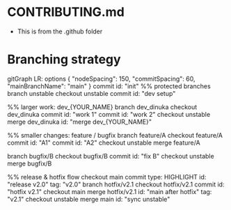 # CONTRIBUTING.md
- This is from the .github folder

#  Branching strategy 
gitGraph LR:
  options {
    "nodeSpacing": 150,
    "commitSpacing": 60,
    "mainBranchName": "main"
  }
  commit id: "init"
  %% protected branches
  branch unstable
  checkout unstable
  commit id: "dev setup"

  %% larger work: dev_{YOUR_NAME}
  branch dev_dinuka
  checkout dev_dinuka
  commit id: "work 1"
  commit id: "work 2"
  checkout unstable
  merge dev_dinuka id: "merge dev_{YOUR_NAME}"

  %% smaller changes: feature / bugfix
  branch feature/A
  checkout feature/A
  commit id: "A1"
  commit id: "A2"
  checkout unstable
  merge feature/A

  branch bugfix/B
  checkout bugfix/B
  commit id: "fix B"
  checkout unstable
  merge bugfix/B

  %% release & hotfix flow
  checkout main
  commit type: HIGHLIGHT id: "release v2.0" tag: "v2.0"
  branch hotfix/v2.1
  checkout hotfix/v2.1
  commit id: "hotfix v2.1"
  checkout main
  merge hotfix/v2.1 id: "main after hotfix" tag: "v2.1"
  checkout unstable
  merge main id: "sync unstable"
